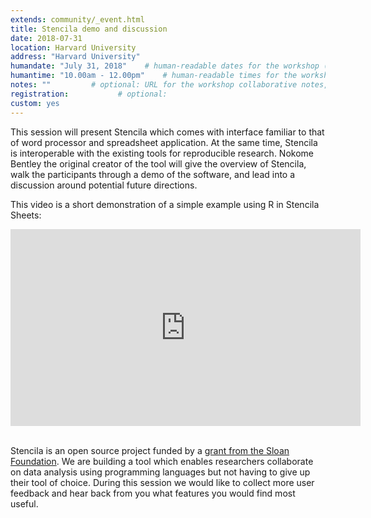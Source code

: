 ```yaml
---
extends: community/_event.html
title: Stencila demo and discussion
date: 2018-07-31
location: Harvard University    
address: "Harvard University"      
humandate: "July 31, 2018"    # human-readable dates for the workshop (e.g., "Feb 17-18, 2020")
humantime: "10.00am - 12.00pm"    # human-readable times for the workshop (e.g., "9:00 am - 4:30 pm")
notes: ""         # optional: URL for the workshop collaborative notes,
registration:           # optional:
custom: yes
---
```



This session will present Stencila  which comes with interface familiar to that of word
processor and spreadsheet application. At the same time, Stencila is interoperable with the existing tools for reproducible research. Nokome Bentley the original creator
of the tool will give the overview of Stencila, walk the participants through a demo of the software, and lead into a discussion around potential future directions.

This video is a short demonstration of a simple example using R in Stencila Sheets:

<iframe width="560" height="315" src="https://www.youtube.com/embed/yeG9msYKSXg" frameborder="0" allow="autoplay; encrypted-media" allowfullscreen></iframe>

<br/>
<br/>

Stencila is an open source project funded by a [grant from the Sloan Foundation](http://stenci.la/blog/sloan-grant/). We are building a tool which enables researchers collaborate on data analysis using programming languages but not having to give up their tool of choice. During this session we would like to collect more user feedback and hear back from you what features you would find most useful.
